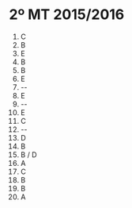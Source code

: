 # 2º MT 2015/2016

1. C
2. B
3. E
4. B
5. B
6. E
7. --
8. E
9. --
10. E
11. C
12. --
13. D
14. B
15. B / D
16. A
17. C
18. B
19. B
20. A
